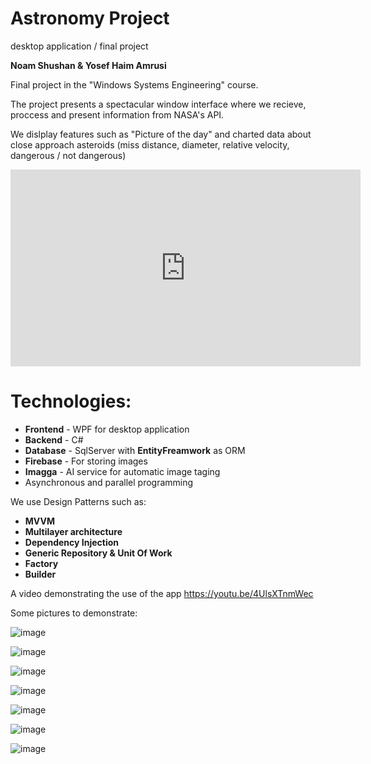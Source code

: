 # Astronomy Project
desktop application / final project

**Noam Shushan & Yosef Haim Amrusi**

Final project in the "Windows Systems Engineering" course.

The project presents a spectacular window interface where we recieve, proccess and present information from NASA's API.

We dislplay features such as "Picture of the day" and charted data about close approach asteroids (miss distance, diameter, relative velocity, dangerous / not dangerous)  

<p align="center">
<iframe width="560" height="315" src="https://www.youtube.com/embed/4UlsXTnmWec" title="YouTube video player" frameborder="0" allow="accelerometer; autoplay; clipboard-write; encrypted-media; gyroscope; picture-in-picture" allowfullscreen></iframe>
</p>

# Technologies:

* **Frontend** - WPF for desktop application
* **Backend** - C#
* **Database** - SqlServer with **EntityFreamwork** as ORM
* **Firebase** - For storing images
* **Imagga** - AI service for automatic image taging
* Asynchronous and parallel programming

We use Design Patterns such as:
* **MVVM**
* **Multilayer architecture**
* **Dependency Injection**
* **Generic Repository & Unit Of Work**
* **Factory**
* **Builder**

A video demonstrating the use of the app
https://youtu.be/4UlsXTnmWec

 Some pictures to demonstrate:
 
![image](https://user-images.githubusercontent.com/40955004/162939000-86033d29-c017-4a59-9301-8faf71e5e474.png)


![image](https://user-images.githubusercontent.com/40955004/162939084-e9f070c0-d41b-4e3a-b674-a509f9f45b49.png)


![image](https://user-images.githubusercontent.com/40955004/162939224-d2e0cca5-c4e3-4a5c-8f3e-a96df289d858.png)


![image](https://user-images.githubusercontent.com/40955004/162939298-c5775908-da90-4e5d-862d-55e0748148a5.png)


![image](https://user-images.githubusercontent.com/40955004/162939562-fdcd8b8e-071d-4191-9217-d917964564e2.png)


![image](https://user-images.githubusercontent.com/40955004/162939689-d25130a3-2de6-4a02-a77e-1cad4c51b2d3.png)


![image](https://user-images.githubusercontent.com/40955004/162939800-cfc4964a-5b6c-4db2-a28d-5d1edcd44f49.png)

